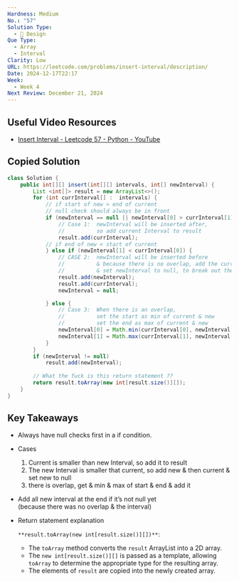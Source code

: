 ```yaml
---
Hardness: Medium
No.: "57"
Solution Type:
  - 🧠 Design
Que Type:
  - Array
  - Interval
Clarity: Low
URL: https://leetcode.com/problems/insert-interval/description/
Date: 2024-12-17T22:17
Week:
  - Week 4
Next Review: December 21, 2024
---
```

## Useful Video Resources

- [Insert Interval - Leetcode 57 - Python - YouTube](https://youtu.be/A8NUOmlwOlM)

## Copied Solution

```Java
class Solution {
    public int[][] insert(int[][] intervals, int[] newInterval) {
        List <int[]> result = new ArrayList<>();
        for (int currInterval[] :  intervals) {
            // if start of new > end of current
            // null check should always be in front 
            if (newInterval == null || newInterval[0] > currInterval[1]) {
                // Case 1:  newInterval will be inserted after, 
                //          so add current Interval to result
                result.add(currInterval);
            // if end of new < start of current
            } else if (newInterval[1] < currInterval[0]) {
                // CASE 2:  newInterval will be inserted before
                //          & because there is no overlap, add the current after
                //          & set newInterval to null, to break out the loop 
                result.add(newInterval);
                result.add(currInterval);
                newInterval = null;

            } else {
                // Case 3:  When there is an overlap, 
                //          set the start as min of current & new 
                //          set the end as max of current & new 
                newInterval[0] = Math.min(currInterval[0], newInterval[0]);
                newInterval[1] = Math.max(currInterval[1], newInterval[1]);
            }
        }
        if (newInterval != null) 
            result.add(newInterval);
        
        // What the fuck is this return statement ??
        return result.toArray(new int[result.size()][]);
    }
}
```

## Key Takeaways

- Always have null checks first in a if condition.
- Cases
    1. Current is smaller than new Interval, so add it to result
    2. The new Interval is smaller that current, so add new & then current & set new to null
    3. there is overlap, get & min & max of start & end & add it
- Add all new interval at the end if it’s not null yet  
    (because there was no overlap & the interval)  
    

- Return statement explanation
    
    `**result.toArray(new int[result.size()][])**`:
    
    - The `toArray` method converts the `result` ArrayList into a 2D array.
    - The `new int[result.size()][]` is passed as a template, allowing `toArray` to determine the appropriate type for the resulting array.
    - The elements of `result` are copied into the newly created array.